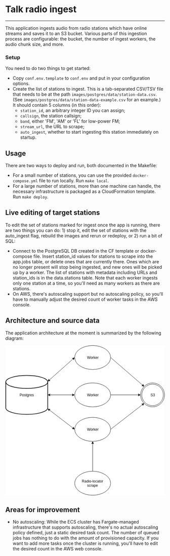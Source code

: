 # Talk radio ingest
---

This application ingests audio from radio stations which have online streams and
saves it to an S3 bucket. Various parts of this ingestion process are
configurable: the bucket, the number of ingest workers, the audio chunk size,
and more.

### Setup
You need to do two things to get started:
* Copy `conf.env.template` to `conf.env` and put in your configuration options.
* Create the list of stations to ingest. This is a tab-separated CSV/TSV file
  that needs to be at the path `images/postgres/data/station-data.csv`. (See
  `images/postgres/data/station-data-example.csv` for an example.) It should
  contain 5 columns (in this order):
    * `station_id`, an arbitrary integer ID you can assign;
    * `callsign`, the station callsign;
    * `band`, either 'FM', 'AM' or 'FL' for low-power FM;
    * `stream_url`, the URL to scrape;
    * `auto_ingest`, whether to start ingesting this station immediately on
      startup.

## Usage
There are two ways to deploy and run, both documented in the Makefile:
* For a small number of stations, you can use the provided `docker-compose.yml`
  file to run locally. Run `make local`.
* For a large number of stations, more than one machine can handle, the necessary
  infrastructure is packaged as a CloudFormation template. Run `make deploy`.

## Live editing of target stations
To edit the set of stations marked for ingest once the app is running, there are
two things you can do: 1) stop it, edit the set of stations with the
auto\_ingest flag, rebuild the images and rerun or redeploy, or 2) run a bit of
SQL:
* Connect to the PostgreSQL DB created in the CF template or docker-compose
  file. Insert station\_id values for stations to scrape into the app.jobs
  table, or delete ones that are currently there. Ones which are no longer
  present will stop being ingested, and new ones will be picked up by a worker.
  The list of stations with metadata including URLs and station\_ids is in the
  data.stations table. Note that each worker ingests only one station at a
  time, so you'll need as many workers as there are stations.
* On AWS, there's autoscaling support but no autoscaling policy, so you'll
  have to manually adjust the desired count of worker tasks in the AWS console.

## Architecture and source data
The application architecture at the moment is summarized by the following
diagram:

![Talk radio ingest architecture](./talk-radio-ingest-architecture.png)

## Areas for improvement
* No autoscaling: While the ECS cluster has Fargate-managed infrastructure that
  supports autoscaling, there's no actual autoscaling policy defined, just a
  static desired task count. The number of queued jobs has nothing to do
  with the amount of provisioned capacity. If you want to add more tasks once
  the cluster is running, you'll have to edit the desired count in the AWS web
  console.
